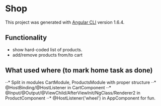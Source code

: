 # Shop

This project was generated with [Angular CLI](https://github.com/angular/angular-cli) version 1.6.4.

## Functionality
- show hard-coded list of products.
- add/remove products from/to cart

## What used where (to mark home task as done)
⋅⋅* Split in modules CartModule, ProductsModule with proper structure
⋅⋅* @HostBinding/@HostListener in CartComponent
⋅⋅* @Input/@Output/@ViewChild/AfterViewInit/NgClass/Renderer2 in ProductComponent
⋅⋅* @HostListener('wheel') in AppComponent for fun.
